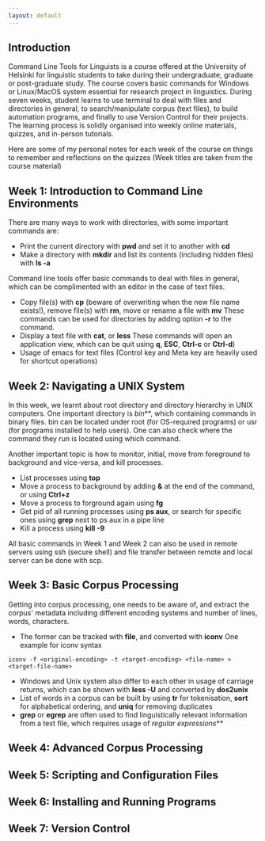 ```yaml
---
layout: default
---
```


## Introduction

Command Line Tools for Linguists is a course offered at the University of Helsinki for linguistic students to take during their undergraduate, graduate or post-graduate study. The course covers basic commands for Windows or Linux/MacOS system essential for research project in linguistics. During seven weeks, student learns to use terminal to deal with files and directories in general, to search/manipulate corpus (text files), to build automation programs, and finally to use Version Control for their projects. The learning process is solidly organised into  weekly online materials, quizzes, and in-person tutorials.

Here are some of my personal notes for each week of the course on things to remember and reflections on the quizzes (Week titles are taken from the course material)
 
## Week 1: Introduction to Command Line Environments

There are many ways to work with directories, with some important commands are:
- Print  the current directory with **pwd** and set it to another with **cd**
- Make a directory with **mkdir** and list its contents (including hidden files) with **ls -a**


Command line tools offer basic commands to deal with files in general, which can be complimented with an editor in the case of text files.
- Copy file(s) with **cp** (beware of overwriting when the new file name exists!), remove file(s) with **rm**, move or rename a file with **mv**
These commands can be used for directories by adding option **-r** to the command.
- Display a text file with **cat**, or **less**
These commands will open an application view, which can be quit using **q**, **ESC**, **Ctrl-c** or **Ctrl-d**)
- Usage of emacs for text files (Control key and Meta key are heavily used for shortcut operations)

## Week 2: Navigating a UNIX System

In this week, we learnt about root directory and directory hierarchy in UNIX computers. One important directory is _bin_**, which containing commands in binary files. bin can be located under root (for OS-required programs) or usr (for programs installed to help users). One can also check where the command they run is located using which command.

Another important topic is how to monitor, initial, move from foreground to background and vice-versa, and kill processes.
- List processes using **top**
- Move a process to background by adding **&** at the end of the command, or using **Ctrl+z**
- Move a process to forground again using **fg**
- Get pid of all running processes using **ps aux**, or search for specific ones using **grep** next to ps aux in a pipe line
- Kill a process using **kill -9 <PID>**

All basic commands in Week 1 and Week 2 can also be used in remote servers using ssh (secure shell) and file transfer between remote and local server can be done with scp. 

## Week 3: Basic Corpus Processing

Getting into corpus processing, one needs to be aware of, and extract the corpus' metadata including  different encoding systems and number of lines, words, characters.
- The former can be tracked with  **file**, and converted with **iconv**
One example for iconv syntax
```
iconv -f <original-encoding> -t <target-encoding> <file-name> > <target-file-name>
```
- Windows and Unix system also differ to each other in usage of carriage returns, which can be shown with **less -U** and converted by **dos2unix**
- List of words in a corpus can be built by using **tr** for tokenisation, **sort** for alphabetical ordering, and **uniq** for removing duplicates
- **grep** or **egrep** are often used to find linguistically relevant information from a text file, which requires usage of _regular expressions_**  

## Week 4: Advanced Corpus Processing

## Week 5: Scripting and Configuration Files

## Week 6: Installing and Running Programs

## Week 7: Version Control


